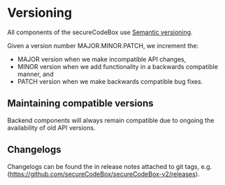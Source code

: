 # Versioning

All components of the secureCodeBox use [Semantic versioning](https://semver.org/).

Given a version number MAJOR.MINOR.PATCH, we increment the:

- MAJOR version when we make incompatible API changes,
- MINOR version when we add functionality in a backwards compatible manner, and
- PATCH version when we make backwards compatible bug fixes.

## Maintaining compatible versions

Backend components will always remain compatible due to ongoing the availability of old API versions.

## Changelogs

Changelogs can be found the in release notes attached to git tags, e.g. (https://github.com/secureCodeBox/secureCodeBox-v2/releases).